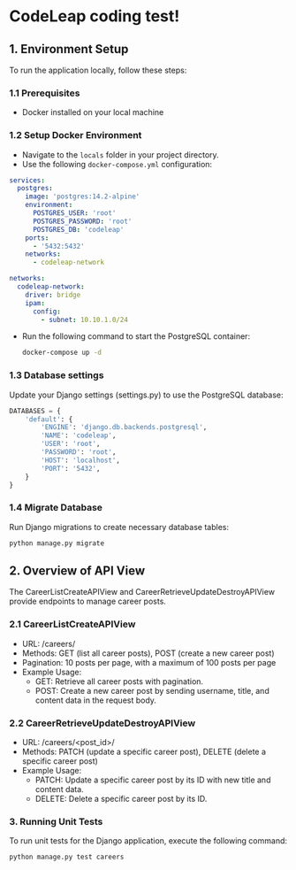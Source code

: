 # CodeLeap coding test!

## 1. Environment Setup

To run the application locally, follow these steps:

### 1.1 Prerequisites
- Docker installed on your local machine

### 1.2 Setup Docker Environment
- Navigate to the `locals` folder in your project directory.
- Use the following `docker-compose.yml` configuration:

```yaml
services:
  postgres:
    image: 'postgres:14.2-alpine'
    environment:
      POSTGRES_USER: 'root'
      POSTGRES_PASSWORD: 'root'
      POSTGRES_DB: 'codeleap'
    ports:
      - '5432:5432'
    networks:
      - codeleap-network

networks:
  codeleap-network:
    driver: bridge
    ipam:
      config:
        - subnet: 10.10.1.0/24
```

- Run the following command to start the PostgreSQL container:

    ```bash
    docker-compose up -d
    ```

### 1.3 Database settings

Update your Django settings (settings.py) to use the PostgreSQL database:

```python
DATABASES = {
    'default': {
        'ENGINE': 'django.db.backends.postgresql',
        'NAME': 'codeleap',
        'USER': 'root',
        'PASSWORD': 'root',
        'HOST': 'localhost',
        'PORT': '5432',
    }
}
```

### 1.4 Migrate Database

Run Django migrations to create necessary database tables:

```bash
python manage.py migrate
```

## 2. Overview of API View
The CareerListCreateAPIView and CareerRetrieveUpdateDestroyAPIView provide endpoints to manage career posts.

### 2.1 CareerListCreateAPIView
- URL: /careers/
- Methods: GET (list all career posts), POST (create a new career post)
- Pagination: 10 posts per page, with a maximum of 100 posts per page
- Example Usage:
  - GET: Retrieve all career posts with pagination.
  - POST: Create a new career post by sending username, title, and content data in the request body.

### 2.2 CareerRetrieveUpdateDestroyAPIView
- URL: /careers/<post_id>/
- Methods: PATCH (update a specific career post), DELETE (delete a specific career post)
- Example Usage:
  - PATCH: Update a specific career post by its ID with new title and content data.
  - DELETE: Delete a specific career post by its ID.

### 3. Running Unit Tests

To run unit tests for the Django application, execute the following command:

```bash
python manage.py test careers
```